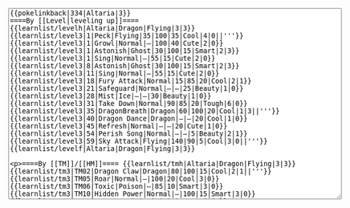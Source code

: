 </p><textarea readonly="" accesskey="," id="wpTextbox1" cols="80" rows="25" style="" class="mw-editfont-monospace" lang="en" dir="ltr" name="wpTextbox1">{{pokelinkback|334|Altaria|3}}
====By [[Level|leveling up]]====
{{learnlist/levelh|Altaria|Dragon|Flying|3|3}}
{{learnlist/level3|1|Peck|Flying|35|100|35|Cool|4|0||'''}}
{{learnlist/level3|1|Growl|Normal|—|100|40|Cute|2|0}}
{{learnlist/level3|1|Astonish|Ghost|30|100|15|Smart|2|3}}
{{learnlist/level3|1|Sing|Normal|—|55|15|Cute|2|0}}
{{learnlist/level3|8|Astonish|Ghost|30|100|15|Smart|2|3}}
{{learnlist/level3|11|Sing|Normal|—|55|15|Cute|2|0}}
{{learnlist/level3|18|Fury Attack|Normal|15|85|20|Cool|2|1}}
{{learnlist/level3|21|Safeguard|Normal|—|—|25|Beauty|1|0}}
{{learnlist/level3|28|Mist|Ice|—|—|30|Beauty|1|0}}
{{learnlist/level3|31|Take Down|Normal|90|85|20|Tough|6|0}}
{{learnlist/level3|35|DragonBreath|Dragon|60|100|20|Cool|1|3||'''}}
{{learnlist/level3|40|Dragon Dance|Dragon|—|—|20|Cool|1|0}}
{{learnlist/level3|45|Refresh|Normal|—|—|20|Cute|1|0}}
{{learnlist/level3|54|Perish Song|Normal|—|—|5|Beauty|2|1}}
{{learnlist/level3|59|Sky Attack|Flying|140|90|5|Cool|3|0||'''}}
{{learnlist/levelf|Altaria|Dragon|Flying|3|3}}

====By [[TM]]/[[HM]]====
{{learnlist/tmh|Altaria|Dragon|Flying|3|3}}
{{learnlist/tm3|TM02|Dragon Claw|Dragon|80|100|15|Cool|2|1||'''}}
{{learnlist/tm3|TM05|Roar|Normal|—|100|20|Cool|3|0}}
{{learnlist/tm3|TM06|Toxic|Poison|—|85|10|Smart|3|0}}
{{learnlist/tm3|TM10|Hidden Power|Normal|—|100|15|Smart|3|0}}
{{learnlist/tm3|TM11|Sunny Day|Fire|—|—|5|Beauty|1|0}}
{{learnlist/tm3|TM13|Ice Beam|Ice|95|100|10|Beauty|2|1}}
{{learnlist/tm3|TM15|Hyper Beam|Normal|150|90|5|Cool|4|4}}
{{learnlist/tm3|TM17|Protect|Normal|—|—|10|Cute|1|0}}
{{learnlist/tm3|TM18|Rain Dance|Water|—|—|5|Tough|1|0}}
{{learnlist/tm3|TM20|Safeguard|Normal|—|—|25|Beauty|1|0}}
{{learnlist/tm3|TM21|Frustration|Normal|—|100|20|Cute|1|0}}
{{learnlist/tm3|TM22|SolarBeam|Grass|120|100|10|Cool|4|0}}
{{learnlist/tm3|TM23|Iron Tail|Steel|100|75|15|Cool|1|4}}
{{learnlist/tm3|TM26|Earthquake|Ground|100|100|10|Tough|1|3}}
{{learnlist/tm3|TM27|Return|Normal|—|100|20|Cute|1|0}}
{{learnlist/tm3|TM32|Double Team|Normal|—|—|15|Cool|2|0}}
{{learnlist/tm3|TM35|Flamethrower|Fire|95|100|15|Beauty|4|0}}
{{learnlist/tm3|TM38|Fire Blast|Fire|120|85|5|Beauty|4|0}}
{{learnlist/tm3|TM40|Aerial Ace|Flying|60|—|20|Cool|2|0||'''}}
{{learnlist/tm3|TM42|Facade|Normal|70|100|20|Cute|2|0}}
{{learnlist/tm3|TM43|Secret Power|Normal|70|100|20|Smart|1|0}}
{{learnlist/tm3|TM44|Rest|Psychic|—|—|10|Cute|2|0}}
{{learnlist/tm3|TM45|Attract|Normal|—|100|15|Cute|2|0}}
{{learnlist/tm3|TM46|Thief|Dark|40|100|10|Tough|1|0}}
{{learnlist/tm3|TM47|Steel Wing|Steel|70|90|25|Cool|2|0}}
{{learnlist/tm3|HM02|Fly|Flying|70|95|15|Smart|1|0||'''}}
{{learnlist/tm3|HM06|Rock Smash|Fighting|20|100|15|Tough|1|0}}
{{learnlist/tmf|Altaria|Dragon|Flying|3|3}}

====By {{pkmn|breeding}}====
{{learnlist/breedh|Altaria|Dragon|Flying|3|3}}
{{learnlist/breed3|{{MSP/3|016|Pidgey}}{{MSP/3|017|Pidgeotto}}{{MSP/3|018|Pidgeot}}{{MSP/3|021|Spearow}}{{MSP/3|022|Fearow}}{{MSP/3|083|Farfetch'd}}&lt;br>{{MSP/3|084|Doduo}}{{MSP/3|085|Dodrio}}{{MSP/3|116|Horsea}}{{MSP/3|117|Seadra}}{{MSP/3|230|Kingdra}}{{MSP/3|142|Aerodactyl}}&lt;br>{{MSP/3|147|Dratini}}{{MSP/3|148|Dragonair}}{{MSP/3|149|Dragonite}}{{MSP/3|227|Skarmory}}{{MSP/3|252|Treecko}}{{MSP/3|253|Grovyle}}&lt;br>{{MSP/3|254|Sceptile}}{{MSP/3|276|Taillow}}{{MSP/3|277|Swellow}}{{MSP/3|278|Wingull}}{{MSP/3|279|Pelipper}}|Agility|Psychic|—|—|30|Cool|3|0}}
{{learnlist/breed3|{{MSP/3|023|Ekans}}{{MSP/3|024|Arbok}}{{MSP/3|041|Zubat}}{{MSP/3|042|Golbat}}{{MSP/3|169|Crobat}}{{MSP/3|198|Murkrow}}&lt;br>{{MSP/3|336|Seviper}}|Haze|Ice|—|—|30|Beauty|3|0}}
{{learnlist/breed3|{{MSP/3|021|Spearow}}{{MSP/3|022|Fearow}}{{MSP/3|084|Doduo}}{{MSP/3|085|Dodrio}}{{MSP/3|198|Murkrow}}{{MSP/3|252|Treecko}}&lt;br>{{MSP/3|253|Grovyle}}{{MSP/3|254|Sceptile}}{{MSP/3|278|Wingull}}{{MSP/3|279|Pelipper}}|Pursuit|Dark|40|100|20|Smart|2|1}}
{{learnlist/breed3|{{MSP/3|084|Doduo}}{{MSP/3|085|Dodrio}}{{MSP/3|371|Bagon}}{{MSP/3|372|Shelgon}}{{MSP/3|373|Salamence}}|Rage|Normal|20|100|20|Cool|3|0}}
{{learnlist/breedf|Altaria|Dragon|Flying|3|3}}

====By [[Move Tutor|tutoring]]====
{{learnlist/tutorh|Altaria|Dragon|Flying|3|3}}
{{learnlist/tutor3|Body Slam|Normal|85|100|15|Tough|1|4|||yes|yes|yes}}
{{learnlist/tutor3|Double-Edge|Normal|120|100|15|Tough|6|0|||yes|yes|yes}}
{{learnlist/tutor3|Dream Eater|Psychic|100|100|15|Smart|2|2|||yes|yes|yes}}
{{learnlist/tutor3|Endure|Normal|—|—|10|Tough|2|0|||no|yes|no}}
{{learnlist/tutor3|Mimic|Normal|—|—|10|Cute|1|0|||yes|yes|yes}}
{{learnlist/tutor3|Mud-Slap|Ground|20|100|10|Cute|2|1|||no|yes|no}}
{{learnlist/tutor3|Psych Up|Normal|—|—|10|Smart|2|0|||no|yes|no}}
{{learnlist/tutor3|Sky Attack|Flying|140|90|5|Cool|3|0||'''|no|no|yes}}
{{learnlist/tutor3|Sleep Talk|Normal|—|—|10|Cute|3|0|||no|yes|no}}
{{learnlist/tutor3|Snore|Normal|40|100|15|Cute|4|0|||no|yes|no}}
{{learnlist/tutor3|Substitute|Normal|—|—|10|Smart|2|0|||yes|yes|yes}}
{{learnlist/tutor3|Swagger|Normal|—|90|15|Cute|2|0|||no|yes|yes}}
{{learnlist/tutor3|Swift|Normal|60|—|20|Cool|2|0|||no|yes|no}}
{{learnlist/tutorf|Altaria|Dragon|Flying|3|3}}

====By a prior [[evolution]]====
{{Learnlist/prevoh|Altaria|Dragon|Flying|3|3}}
{{Learnlist/prevo3|333|Swablu|||||Mirror Move|Flying|—|—|20|Smart|1|0}}
{{Learnlist/prevo3|333|Swablu|e||||False Swipe|Normal|40|100|40|Cool|1|3|'''}}
{{Learnlist/prevof|Altaria|Dragon|Flying|3|3}}

====Special moves====
{{Shadow moves|334|36|Shadow Break|Shadow Mist|Shadow Rave|--|Heal Bell|Normal|DragonBreath|Dragon|SolarBeam|Grass|Aerial Ace|Flying|XD|Dragon|Flying}}

[[it:Altaria/Mosse apprese in terza generazione]]
[[zh:七夕青鸟/第三世代招式表]]
